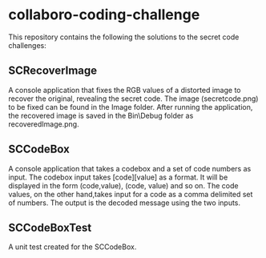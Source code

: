 # collaboro-coding-challenge
This repository contains the following the solutions to the secret code challenges:

## SCRecoverImage
A console application that fixes the RGB values of a distorted image to recover the original, revealing the secret code. The image (secretcode.png) to be fixed can be found in the Image folder. 
After running the application, the recovered image is saved in the Bin\Debug folder as recoveredImage.png.

## SCCodeBox
A console application that takes a codebox and a set of code numbers as input. The codebox input takes [code][value] as a format. It will be displayed in the form (code,value), (code, value) and so on. The code values, on the other hand,takes input for a code as a comma delimited set of numbers. The output is the decoded message using the two inputs.

## SCCodeBoxTest
A unit test created for the SCCodeBox.
